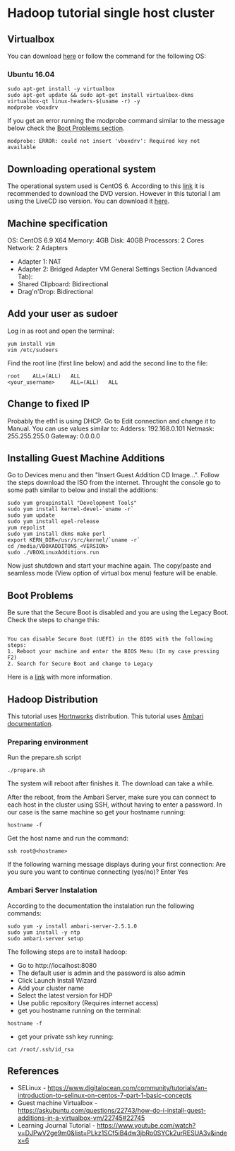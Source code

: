 # Hadoop tutorial single host cluster

## Virtualbox 

You can download [here](https://www.virtualbox.org/wiki/Downloads) or follow the command for the following OS:

### Ubuntu 16.04
```
sudo apt-get install -y virtualbox
sudo apt-get update && sudo apt-get install virtualbox-dkms virtualbox-qt linux-headers-$(uname -r) -y
modprobe vboxdrv
```

If you get an error running the modprobe command similar to the message below check the [Boot Problems section](#boot-problems).
```
modprobe: ERROR: could not insert 'vboxdrv': Required key not available
```

## Downloading operational system
The operational system used is CentOS 6. According to this [link](https://wiki.centos.org/Manuals/ReleaseNotes/CentOS7#head-76148df6f2cc6a03ab2ceaa23204ace3e2acbfb9) it is recommended to download the DVD version. However in this tutorial I am using the LiveCD iso version.
You can download it [here](http://mirror.za.web4africa.net/centos/6.9/isos/x86_64/).

## Machine specification
OS: CentOS 6.9 X64
Memory: 4GB
Disk: 40GB
Processors: 2 Cores
Network: 2 Adapters
- Adapter 1: NAT
- Adapter 2: Bridged Adapter
VM General Settings Section (Advanced Tab):
- Shared Clipboard: Bidirectional
- Drag'n'Drop: Bidirectional

## Add your user as sudoer
Log in as root and open the terminal:
```
yum install vim
vim /etc/sudoers
```

Find the root line (first line below) and add the second line to the file:
```
root 	ALL=(ALL)	ALL
<your_username> 	ALL=(ALL)	ALL
```

## Change to fixed IP
Probably the eth1 is using DHCP. Go to Edit connection and change it to Manual. You can use values similar to:
Adderss: 192.168.0.101
Netmask: 255.255.255.0
Gateway: 0.0.0.0


## Installing Guest Machine Additions
Go to Devices menu and then "Insert Guest Addition CD Image...". Follow the steps download the ISO from the internet.
Throught the console go to some path similar to below and install the additions:
```
sudo yum groupinstall "Development Tools"
sudo yum install kernel-devel-`uname -r`
sudo yum update
sudo yum install epel-release
yum repolist
sudo yum install dkms make perl
export KERN_DIR=/usr/src/kernel/`uname -r`
cd /media/VBOXADDITONS_<VERSION>
sudo ./VBOXLinuxAdditions.run
```

Now just shutdown and start your machine again. The copy/paste and seamless mode (View option of virtual box menu) feature will be enable.

## Boot Problems
Be sure that the Secure Boot is disabled and you are using the Legacy Boot. Check the steps to change this:
```
	
You can disable Secure Boot (UEFI) in the BIOS with the following steps:
1. Reboot your machine and enter the BIOS Menu (In my case pressing F2)
2. Search for Secure Boot and change to Legacy
```

Here is a [link](https://askubuntu.com/questions/762254/why-do-i-get-required-key-not-available-when-install-3rd-party-kernel-modules) with more information.

## Hadoop Distribution
This tutorial uses [Hortnworks](https://hortonworks.com/) distribution. This tutorial uses [Ambari documentation](https://docs.hortonworks.com/HDPDocuments/HDF3/HDF-3.0.0/bk_installing-hdf/content/ch_install-ambari.html).

### Preparing environment
Run the prepare.sh script
```
./prepare.sh
```

The system will reboot after finishes it. The download can take a while.

After the reboot, from the Ambari Server, make sure you can connect to each host in the cluster using SSH, without having to enter a password. In our case is the same machine so get your hostname running:
```
hostname -f
```

Get the host name and run the command:
```
ssh root@<hostname>
```

If the following warning message displays during your first connection: Are you sure you want to continue connecting (yes/no)? Enter Yes

### Ambari Server Instalation
According to the documentation the instalation run the following commands:
```
sudo yum -y install ambari-server-2.5.1.0
sudo yum install -y ntp
sudo ambari-server setup
```
The following steps are to install hadoop:
* Go to http://localhost:8080
* The default user is admin and the password is also admin
* Click Launch Install Wizard
* Add your cluster name
* Select the latest version for HDP
* Use public repository (Requires internet access)
* get you hostname running on the terminal:
```
hostname -f
```
* get your private ssh key running:
```
cat /root/.ssh/id_rsa
```

## References
* SELinux - https://www.digitalocean.com/community/tutorials/an-introduction-to-selinux-on-centos-7-part-1-basic-concepts
* Guest machine Virtualbox - https://askubuntu.com/questions/22743/how-do-i-install-guest-additions-in-a-virtualbox-vm/22745#22745
* Learning Journal Tutorial - https://www.youtube.com/watch?v=DJPwV2ge9m0&list=PLkz1SCf5iB4dw3jbRo0SYCk2urRESUA3v&index=6